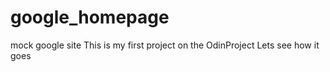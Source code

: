 google_homepage
===============

mock google site
This is my first project on the OdinProject
Lets see how it goes
